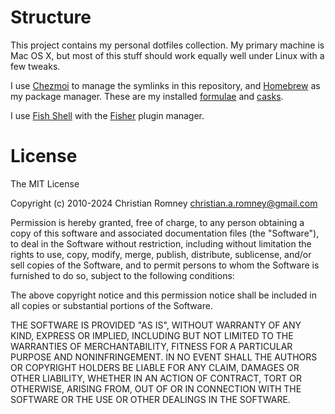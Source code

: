Structure
=========

This project contains my personal dotfiles collection. My primary machine is Mac
OS X, but most of this stuff should work equally well under Linux with a few
tweaks.

I use [Chezmoi](https://www.chezmoi.io/) to manage the symlinks in
this repository, and [Homebrew](https://brew.sh/) as my package manager.
These are my installed [formulae](https://github.com/christianromney/dotfiles/blob/main/private_dot_config/homebrew/formulae.txt) and [casks](https://github.com/christianromney/dotfiles/blob/main/private_dot_config/homebrew/casks.txt).


I use [Fish Shell](https://fishshell.com/) with the [Fisher](https://github.com/jorgebucaran/fisher) plugin manager.


License
=======

The MIT License

Copyright (c) 2010-2024 Christian Romney <christian.a.romney@gmail.com>

Permission is hereby granted, free of charge, to any person obtaining a copy
of this software and associated documentation files (the "Software"), to deal
in the Software without restriction, including without limitation the rights
to use, copy, modify, merge, publish, distribute, sublicense, and/or sell
copies of the Software, and to permit persons to whom the Software is
furnished to do so, subject to the following conditions:

The above copyright notice and this permission notice shall be included in
all copies or substantial portions of the Software.

THE SOFTWARE IS PROVIDED "AS IS", WITHOUT WARRANTY OF ANY KIND, EXPRESS OR
IMPLIED, INCLUDING BUT NOT LIMITED TO THE WARRANTIES OF MERCHANTABILITY,
FITNESS FOR A PARTICULAR PURPOSE AND NONINFRINGEMENT. IN NO EVENT SHALL THE
AUTHORS OR COPYRIGHT HOLDERS BE LIABLE FOR ANY CLAIM, DAMAGES OR OTHER
LIABILITY, WHETHER IN AN ACTION OF CONTRACT, TORT OR OTHERWISE, ARISING FROM,
OUT OF OR IN CONNECTION WITH THE SOFTWARE OR THE USE OR OTHER DEALINGS IN
THE SOFTWARE.
